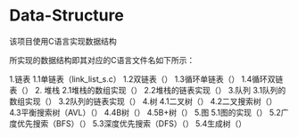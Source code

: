# Data-Structure
该项目使用C语言实现数据结构

所实现的数据结构即其对应的C语言文件名如下所示：

1.链表
  1.1单链表（link_list_s.c）
  1.2双链表（）
  1.3循环单链表（）
  1.4循环双链表（）
2. 堆栈
  2.1堆栈的数组实现（）
  2.2堆栈的链表实现（）
3.队列
  3.1队列的数组实现（）
  3.2队列的链表实现（）
4.树
  4.1二叉树（）
  4.2二叉搜索树（）
  4.3平衡搜索树（AVL）（）
  4.4B树（）
  4.5B+树（）
5.图
  5.1图的实现（）
  5.2广度优先搜索（BFS）（）
  5.3深度优先搜索（DFS）（）
  5.4生成树（）
